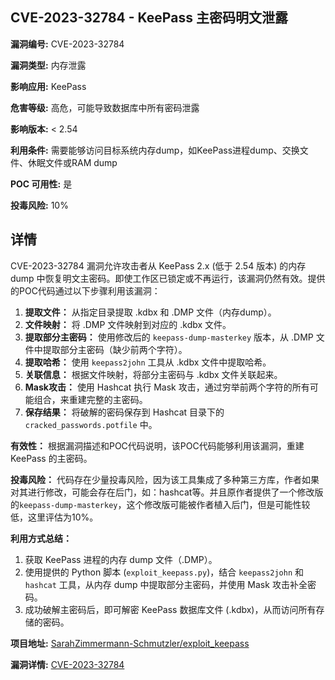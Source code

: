 ## CVE-2023-32784 - KeePass 主密码明文泄露

**漏洞编号:** CVE-2023-32784

**漏洞类型:** 内存泄露

**影响应用:** KeePass

**危害等级:** 高危，可能导致数据库中所有密码泄露

**影响版本:** < 2.54

**利用条件:** 需要能够访问目标系统内存dump，如KeePass进程dump、交换文件、休眠文件或RAM dump

**POC 可用性:** 是

**投毒风险:** 10%

## 详情

CVE-2023-32784 漏洞允许攻击者从 KeePass 2.x (低于 2.54 版本) 的内存 dump 中恢复明文主密码。即使工作区已锁定或不再运行，该漏洞仍然有效。提供的POC代码通过以下步骤利用该漏洞：

1.  **提取文件：** 从指定目录提取 .kdbx 和 .DMP 文件（内存dump）。
2.  **文件映射：** 将 .DMP 文件映射到对应的 .kdbx 文件。
3.  **提取部分主密码：** 使用修改后的 `keepass-dump-masterkey` 版本，从 .DMP 文件中提取部分主密码（缺少前两个字符）。
4.  **提取哈希：** 使用 `keepass2john` 工具从 .kdbx 文件中提取哈希。
5.  **关联信息：** 根据文件映射，将部分主密码与 .kdbx 文件关联起来。
6.  **Mask攻击：** 使用 Hashcat 执行 Mask 攻击，通过穷举前两个字符的所有可能组合，来重建完整的主密码。
7.  **保存结果：** 将破解的密码保存到 Hashcat 目录下的 `cracked_passwords.potfile` 中。

**有效性：** 根据漏洞描述和POC代码说明，该POC代码能够利用该漏洞，重建 KeePass 的主密码。

**投毒风险：**  代码存在少量投毒风险，因为该工具集成了多种第三方库，作者如果对其进行修改，可能会存在后门，如：hashcat等。并且原作者提供了一个修改版的`keepass-dump-masterkey`，这个修改版可能被作者植入后门，但是可能性较低，这里评估为10%。

**利用方式总结：**

1.  获取 KeePass 进程的内存 dump 文件（.DMP）。
2.  使用提供的 Python 脚本 (`exploit_keepass.py`)，结合 `keepass2john` 和 `hashcat` 工具，从内存 dump 中提取部分主密码，并使用 Mask 攻击补全密码。
3.  成功破解主密码后，即可解密 KeePass 数据库文件 (.kdbx)，从而访问所有存储的密码。

**项目地址:** [SarahZimmermann-Schmutzler/exploit_keepass](https://github.com/SarahZimmermann-Schmutzler/exploit_keepass)

**漏洞详情:** [CVE-2023-32784](https://nvd.nist.gov/vuln/detail/CVE-2023-32784)